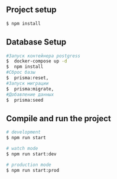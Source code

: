 ## Project setup

```bash
$ npm install
```

## Database Setup

```bash
#Запуск контейнера postgress
$  docker-compose up -d
$  npm install
#Сброс базы 
$  prisma:reset,
#Запуск миграции
$  prisma:migrate,
#Добавление данных
$  prisma:seed
```

## Compile and run the project

```bash
# development
$ npm run start

# watch mode
$ npm run start:dev

# production mode
$ npm run start:prod
```



